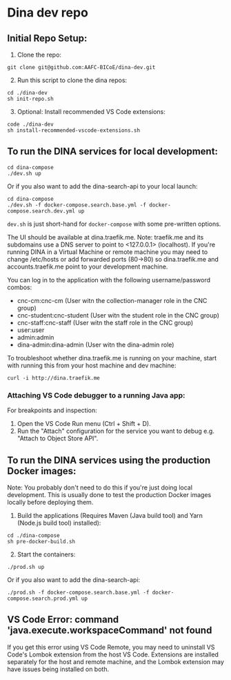 # Dina dev repo

## Initial Repo Setup:

1. Clone the repo:
```
git clone git@github.com:AAFC-BICoE/dina-dev.git
```

2. Run this script to clone the dina repos:
```
cd ./dina-dev
sh init-repo.sh
```

3. Optional: Install recommended VS Code extensions:

```
code ./dina-dev
sh install-recommended-vscode-extensions.sh
``` 

## To run the DINA services for local development:

```
cd dina-compose
./dev.sh up
```

Or if you also want to add the dina-search-api to your local launch:
```
cd dina-compose
./dev.sh -f docker-compose.search.base.yml -f docker-compose.search.dev.yml up
```

`dev.sh` is just short-hand for `docker-compose` with some pre-written options.

The UI should be available at dina.traefik.me. Note: traefik.me and its subdomains use a DNS server to point to <127.0.0.1> (localhost).
If you're running DINA in a Virtual Machine or remote machine you may need to change /etc/hosts or add forwarded ports (80->80) so dina.traefik.me and accounts.traefik.me point to your development machine.

You can log in to the application with the following username/password combos:
* cnc-cm:cnc-cm (User witn the collection-manager role in the CNC group)
* cnc-student:cnc-student (User witn the student role in the CNC group)
* cnc-staff:cnc-staff (User witn the staff role in the CNC group)
* user:user
* admin:admin
* dina-admin:dina-admin (User witn the dina-admin role)

To troubleshoot whether dina.traefik.me is running on your machine, start with running this from your host machine
and dev machine:

```
curl -i http://dina.traefik.me
```

### Attaching VS Code debugger to a running Java app:

For breakpoints and inspection:

1. Open the VS Code Run menu (Ctrl + Shift + D).
2. Run the "Attach" configuration for the service you want to debug e.g. "Attach to Object Store API".

## To run the DINA services using the production Docker images:

Note: You probably don't need to do this if you're just doing local development.
This is usually done to test the production Docker images locally before deploying them.

1. Build the applications (Requires Maven (Java build tool) and Yarn (Node.js build tool) installed):
```
cd ./dina-compose
sh pre-docker-build.sh
``` 

2. Start the containers:
```
./prod.sh up
```

Or if you also want to add the dina-search-api:
```
./prod.sh -f docker-compose.search.base.yml -f docker-compose.search.prod.yml up
```

## VS Code Error: command 'java.execute.workspaceCommand' not found

If you get this error using VS Code Remote, you may need to uninstall VS Code's Lombok extension from the host VS Code.
Extensions are installed separately for the host and remote machine, and the Lombok extension may have issues being installed on both.
